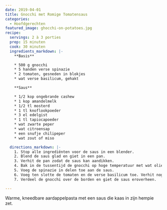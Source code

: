 ```yaml
---
date: 2019-04-01
title: Gnocchi met Romige Tomatensaus
categories:
  - Hoofdgerechten
featured_image: ghocchi-on-potatoes.jpg
recipe:
  servings: 2 à 3 porties
  prep: 15 minuten
  cook: 30 minuten
  ingredients_markdown: |-
    **Basis**

    * 500 g gnocchi
    * 5 handen verse spinazie
    * 2 tomaten, gesneden in blokjes
    * wat verse basilicum, gehakt

    **Saus**

    * 1/2 kop ongebrande cashew
    * 1 kop amandelmelk
    * 1/2 tl mosterd
    * 1 tl knoflookpoeder
    * 3 el edelgist
    * 1 tl tapiocapoeder
    * wat zwarte peper
    * wat citroensap
    * een snufje chilipeper
    * wat zout of miso

  directions_markdown: |-
    1. Stop alle ingrediënten voor de saus in een blender.
    2. Blend de saus glad en giet in een pan.
    3. Verhit de pan zodat de saus kan aandikken.
    4. Bak in de tussentijd de gnocchi op hoge temperatuur met wat olie in een koekenpan, ongeveer 10 minuten, of tot de gnocchi goudbruin is.
    5. Voeg de spinazie in delen toe aan de saus.
    6. Voeg ten slotte de tomaten en de verse basilicum toe. Verhit nog even.
    7. Verdeel de gnocchi over de borden en giet de saus eroverheen.

---
```

Warme, kneedbare aardappelpasta met een saus die kaas in zijn hempie zet.
